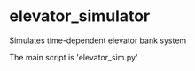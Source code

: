 # elevator_simulator
Simulates time-dependent elevator bank system

The main script is 'elevator_sim.py'
